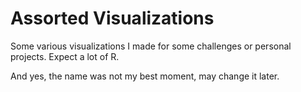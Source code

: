 # Assorted Visualizations

Some various visualizations I made for some challenges or personal projects. Expect a lot of R.

And yes, the name was not my best moment, may change it later.
